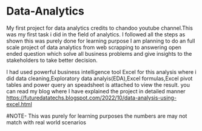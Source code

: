 # Data-Analytics
My first project for data analytics
credits to chandoo youtube channel.This was my first task i did in the field of analytics.
I followed all the steps as shown this was purely done for learning purpose I am planning to do an full scale project of data analytics from web scrapping to answering open ended question which solve all business problems and give insights to the stakeholders to take better decision.

I had used powerful business intelligence tool Excel for this analysis where i did data cleaning,Exploratory data analyis(EDA),Excel formulas,Excel pivot tables and power query an speadsheet is attached to view the result. you can read my blog where I have explained the project in detailed manner
https://futuredatatechs.blogspot.com/2022/10/data-analysis-using-excel.html

#NOTE- This was purely for learning purposes the numbers are may not match with real world scenarios
